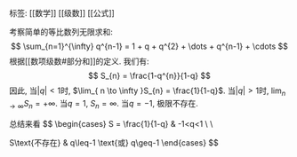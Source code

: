 标签: [[数学]] [[级数]] [[公式]] 

考察简单的等比数列无限求和: 
$$
\sum_{n=1}^{\infty} q^{n-1} = 1 + q + q^{2} + \dots + q^{n-1} + \cdots
$$
根据[[数项级数#部分和]]的定义. 我们有: 
$$
S_{n} = \frac{1-q^{n}}{1-q}
$$
因此, 当$|q|<1$时, $\lim_{ n \to \infty }S_{n} = \frac{1}{1-q}$. 当$|q|>1$时, $\lim_{ n \to \infty }S_{n} = +\infty$. 当$q=1$, $S_n = \infty$. 当$q=-1$, 极限不存在. 

总结来看
$$
\begin{cases}
S = \frac{1}{1-q} & -1<q<1 \\ \\

S\text{不存在} & q\leq-1 \text{或} q\geq-1
\end{cases}
$$

